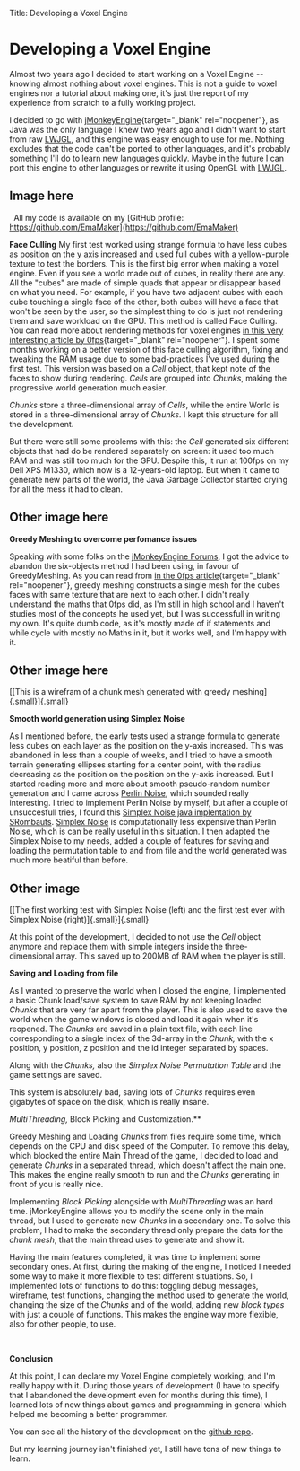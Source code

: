 Title: Developing a Voxel Engine

# Developing a Voxel Engine

Almost two years ago I decided to start working on a Voxel Engine --
knowing almost nothing about voxel engines.
This is not a guide to voxel engines nor a tutorial about making one,
it's just the report of my experience from scratch to a fully working
project.

I decided to go with
[jMonkeyEngine](http://jmonkeyengine.org){target="_blank"
rel="noopener"}, as Java was the only language I knew two years ago and I didn't want to start from raw [LWJGL](http://lwjgl.org), and this engine was easy enough to use for me.
Nothing excludes that the code can't be ported to other languages, and it's probably something I'll do to learn new languages quickly. Maybe in the future I can port this engine to other languages or rewrite it using OpenGL with [LWJGL](http://lwjgl.org).

## Image here
 
All my code is available on my [GitHub profile:
https://github.com/EmaMaker](https://github.com/EmaMaker)
 

**Face Culling**
My first test worked using strange formula to have less cubes as position on the y axis increased and used full cubes with a yellow-purple texture to test the borders. This is the first big error when making a voxel engine.
Even if you see a world made out of cubes, in reality there are any. All the "cubes" are made of simple quads that appear or disappear based on what you need. For example, if you have two adjacent cubes with each cube touching a single face of the other, both cubes will have a face that won't be seen by the user, so the simplest thing to do is just not rendering them and save workload on the GPU. This method is called Face Culling.
You can read more about rendering methods for voxel engines [in this very interesting article by 0fps](https://0fps.net/2012/06/30/meshing-in-a-minecraft-game/){target="_blank" rel="noopener"}.
I spent some months working on a better version of this face culling algorithm, fixing and tweaking the RAM usage due to some bad-practices I've used during the first test. This version was based on a *Cell* object, that kept note of the faces to show during rendering. *Cells* are grouped into *Chunks*, making the progressive world generation much easier.

*Chunks* store a three-dimensional array of *Cells*, while the entire World is stored in a three-dimensional array of *Chunks*. I kept this structure for all the development.

But there were still some problems with this: the *Cell* generated six different objects that had do be rendered separately on screen: it used too much RAM and was still too much for the GPU. Despite this, it run at
100fps on my Dell XPS M1330, which now is a 12-years-old laptop.
But when it came to generate new parts of the world, the Java Garbage Collector started crying for all the mess it had to clean.

## Other image here 

**Greedy Meshing to overcome perfomance issues**

Speaking with some folks on the [jMonkeyEngine Forums](https://hub.jmonkeyengine.org), I got the advice to abandon the six-objects method I had been using, in favour of GreedyMeshing. As you can read from [in the 0fps article](https://0fps.net/2012/06/30/meshing-in-a-minecraft-game/){target="_blank" rel="noopener"}, greedy meshing constructs a single mesh for the cubes faces with same texture that are next to each other.
I didn't really understand the maths that 0fps did, as I'm still in high school and I haven't studies most of the concepts he used yet, but I was successfull in writing my own. It's quite dumb code, as it's mostly made of if statements and while cycle with mostly no Maths in it, but it works well, and I'm happy with it.

## Other image here 

[[This is a wirefram of a chunk mesh generated with greedy
meshing]{.small}]{.small}


**Smooth world generation using Simplex Noise**

As I mentioned before, the early tests used a strange formula to generate less cubes on each layer as the position on the y-axis increased. This was abandoned in less than a couple of weeks, and I tried to have a smooth terrain generating ellipses starting for a center point, with the radius decreasing as the position on the position on the y-axis increased.
But I started reading more and more about smooth pseudo-random number generation and I came across [Perlin Noise](https://en.wikipedia.org/wiki/Perlin_noise), which sounded really interesting.
I tried to implement Perlin Noise by myself, but after a couple of unsuccesfull tries, I found this [Simplex Noise java implentation by SRombauts](https://github.com/SRombauts/SimplexNoise/blob/master/references/SimplexNoise.java).
[Simplex Noise](https://en.wikipedia.org/wiki/Simplex_noise) is computationally less expensive than Perlin Noise, which is can be really useful in this situation. I then adapted the Simplex Noise to my needs, added a couple of features for saving and loading the permutation table to and from file and the world generated was much more beatiful than before.

## Other image
[[The first working test with Simplex Noise (left) and the first test
ever with Simplex Noise (right)]{.small}]{.small}

At this point of the development, I decided to not use the *Cell* object
anymore and replace them with simple integers inside the
three-dimensional array. This saved up to 200MB of RAM when the player
is still.

**Saving and Loading from file**

As I wanted to preserve the world when I closed the engine, I implemented a basic Chunk load/save system to save RAM by not keeping loaded *Chunks* that are very far apart from the player.
This is also used to save the world when the game windows is closed and load it again when it's reopened. The *Chunks* are saved in a plain text file, with each line corresponding to a single index of the 3d-array in the *Chunk,* with the x position, y position, z position and the id integer separated by spaces.

Along with the *Chunks,* also the *Simplex Noise Permutation Table* and the game settings are saved.

This system is absolutely bad, saving lots of *Chunks* requires even gigabytes of space on the disk, which is really insane.


**MultiThreading*,* Block Picking and Customization.**

Greedy Meshing and Loading *Chunks* from files require some time, which  depends on the CPU and disk speed of the Computer. To remove this delay, which blocked the entire Main Thread of the game, I decided to load and generate *Chunks* in a separated thread, which doesn't affect the main one.
This makes the engine really smooth to run and the *Chunks* generating in front of you is really nice.

Implementing *Block* *Picking* alongside with *MultiThreading* was an hard time. jMonkeyEngine allows you to modify the scene only in the main thread, but I used to generate new *Chunks* in a secondary one.
To solve this problem, I had to make the secondary thread only prepare the data for the *chunk* *mesh*, that the main thread uses to generate and show it.

Having the main features completed, it was time to implement some secondary ones. At first, during the making of the engine, I noticed I needed some way to make it more flexible to test different situations.
So, I implemented lots of functions to do this: toggling debug messages, wireframe, test functions, changing the method used to generate the world, changing the size of the *Chunks* and of the world, adding new *block types* with just a couple of functions. This makes the engine way more flexible, also for other people, to use.

 

**Conclusion**

At this point, I can declare my Voxel Engine completely working, and I'm really happy with it. During those years of development (I have to specify that I abandoned the development even for months during this time), I learned lots of new things about games and programming in general which helped me becoming a better programmer.

You can see all the history of the development on the [github
repo](https://github.com/EmaMaker/voxel-engine-jme3.git).

But my learning journey isn't finished yet, I still have tons of new things to learn.

